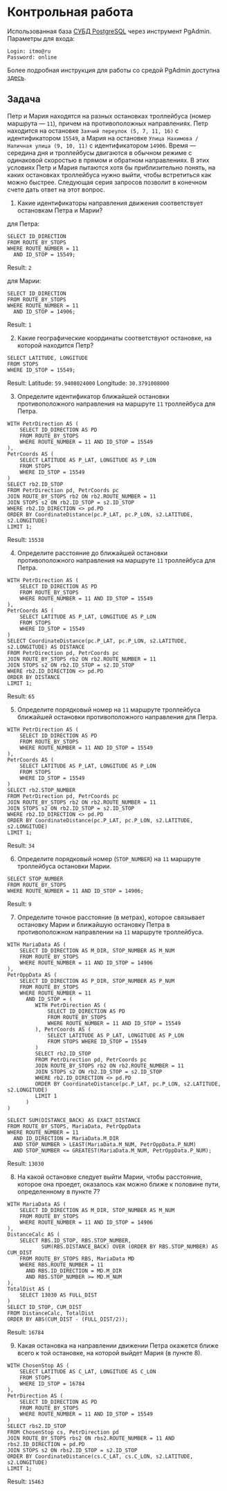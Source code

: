 # Контрольная работа

Использованная база [СУБД PostgreSQL](https://online.ifmo.ru/pgadmin4/browser/) через инструмент PgAdmin. Параметры для входа:

    Login: itmo@ru  
    Password: online

Более подробная инструкция для работы со средой PgAdmin доступна [здесь](https://studio.openedu.ru/assets/courseware/v1/bb7476d0bdb7265b0d023e0c3b41280c/asset-v1:ITMOUniversity+DATANTECH2035+fall_2022_2+type@asset+block/%D0%A0%D0%B0%D0%B1%D0%BE%D1%82%D0%B0_%D1%81_%D0%B4%D0%B5%D0%BC%D0%BE%D0%BD%D1%81%D1%82%D1%80%D0%B0%D1%86%D0%B8%D0%BE%D0%BD%D0%BD%D1%8B%D0%BC%D0%B8_%D0%B1%D0%B0%D0%B7%D0%B0%D0%BC%D0%B8_PostgreSQL.pdf).

## Задача

Петр и Мария находятся на разных остановках троллейбуса (номер маршрута — `11`), причем на противоположных направлениях.
Петр находится на остановке `Заячий переулок (5, 7, 11, 16)` с идентификатором `15549`, а Мария на остановке `Улица Нахимова / Наличная улица (9, 10, 11)` с идентификатором `14906`.
Время — середина дня и троллейбусы двигаются в обычном режиме с одинаковой скоростью в прямом и обратном направлениях.
В этих условиях Петр и Мария пытаются хотя бы приблизительно понять, на каких остановках троллейбуса нужно выйти, чтобы встретиться как можно быстрее.
Следующая серия запросов позволит в конечном счете дать ответ на этот вопрос.

1. Какие идентификаторы направления движения соответствует остановкам Петра и Марии?

для Петра:
```postgresql
SELECT ID_DIRECTION
FROM ROUTE_BY_STOPS
WHERE ROUTE_NUMBER = 11
  AND ID_STOP = 15549;
```
Result: `2`

для Марии:

```postgresql
SELECT ID_DIRECTION
FROM ROUTE_BY_STOPS
WHERE ROUTE_NUMBER = 11
  AND ID_STOP = 14906;
```
Result: `1`

2. Какие географические координаты соответствуют остановке, на которой находится Петр?
```postgresql
SELECT LATITUDE, LONGITUDE
FROM STOPS
WHERE ID_STOP = 15549;
```
Result:
    Latitude: `59.9408024000`
    Longitude: `30.3791008000`

3. Определите идентификатор ближайшей остановки противоположного направления на маршруте `11` троллейбуса для Петра. 
```postgresql
WITH PetrDirection AS (
    SELECT ID_DIRECTION AS PD
    FROM ROUTE_BY_STOPS
    WHERE ROUTE_NUMBER = 11 AND ID_STOP = 15549
),
PetrCoords AS (
    SELECT LATITUDE AS P_LAT, LONGITUDE AS P_LON
    FROM STOPS
    WHERE ID_STOP = 15549
)
SELECT rb2.ID_STOP
FROM PetrDirection pd, PetrCoords pc
JOIN ROUTE_BY_STOPS rb2 ON rb2.ROUTE_NUMBER = 11
JOIN STOPS s2 ON rb2.ID_STOP = s2.ID_STOP
WHERE rb2.ID_DIRECTION <> pd.PD
ORDER BY CoordinateDistance(pc.P_LAT, pc.P_LON, s2.LATITUDE, s2.LONGITUDE)
LIMIT 1;
```
Result: `15538`

4. Определите расстояние до ближайшей остановки противоположного направления на маршруте `11` троллейбуса для Петра.
```postgresql
WITH PetrDirection AS (
    SELECT ID_DIRECTION AS PD
    FROM ROUTE_BY_STOPS
    WHERE ROUTE_NUMBER = 11 AND ID_STOP = 15549
),
PetrCoords AS (
    SELECT LATITUDE AS P_LAT, LONGITUDE AS P_LON
    FROM STOPS
    WHERE ID_STOP = 15549
)
SELECT CoordinateDistance(pc.P_LAT, pc.P_LON, s2.LATITUDE, s2.LONGITUDE) AS DISTANCE
FROM PetrDirection pd, PetrCoords pc
JOIN ROUTE_BY_STOPS rb2 ON rb2.ROUTE_NUMBER = 11
JOIN STOPS s2 ON rb2.ID_STOP = s2.ID_STOP
WHERE rb2.ID_DIRECTION <> pd.PD
ORDER BY DISTANCE
LIMIT 1;
```
Result: `65`

5. Определите порядковый номер на `11` маршруте троллейбуса ближайшей остановки противоположного направления для Петра.
```postgresql
WITH PetrDirection AS (
    SELECT ID_DIRECTION AS PD
    FROM ROUTE_BY_STOPS
    WHERE ROUTE_NUMBER = 11 AND ID_STOP = 15549
),
PetrCoords AS (
    SELECT LATITUDE AS P_LAT, LONGITUDE AS P_LON
    FROM STOPS
    WHERE ID_STOP = 15549
)
SELECT rb2.STOP_NUMBER
FROM PetrDirection pd, PetrCoords pc
JOIN ROUTE_BY_STOPS rb2 ON rb2.ROUTE_NUMBER = 11
JOIN STOPS s2 ON rb2.ID_STOP = s2.ID_STOP
WHERE rb2.ID_DIRECTION <> pd.PD
ORDER BY CoordinateDistance(pc.P_LAT, pc.P_LON, s2.LATITUDE, s2.LONGITUDE)
LIMIT 1;
```
Result: `34`

6. Определите порядковый номер (`STOP_NUMBER`) на `11` маршруте троллейбуса остановки Марии.
```postgresql
SELECT STOP_NUMBER
FROM ROUTE_BY_STOPS
WHERE ROUTE_NUMBER = 11 AND ID_STOP = 14906;
```
Result: `9`

7. Определите точное расстояние (в метрах), которое связывает остановку Марии и ближайшую остановку Петра в противоположном направлении на `11` маршруте троллейбуса.
```postgresql
WITH MariaData AS (
    SELECT ID_DIRECTION AS M_DIR, STOP_NUMBER AS M_NUM
    FROM ROUTE_BY_STOPS
    WHERE ROUTE_NUMBER = 11 AND ID_STOP = 14906
),
PetrOppData AS (
    SELECT ID_DIRECTION AS P_DIR, STOP_NUMBER AS P_NUM
    FROM ROUTE_BY_STOPS
    WHERE ROUTE_NUMBER = 11 
      AND ID_STOP = (
         WITH PetrDirection AS (
             SELECT ID_DIRECTION AS PD
             FROM ROUTE_BY_STOPS
             WHERE ROUTE_NUMBER = 11 AND ID_STOP = 15549
         ), PetrCoords AS (
             SELECT LATITUDE AS P_LAT, LONGITUDE AS P_LON
             FROM STOPS WHERE ID_STOP = 15549
         )
         SELECT rb2.ID_STOP
         FROM PetrDirection pd, PetrCoords pc
         JOIN ROUTE_BY_STOPS rb2 ON rb2.ROUTE_NUMBER = 11
         JOIN STOPS s2 ON rb2.ID_STOP = s2.ID_STOP
         WHERE rb2.ID_DIRECTION <> pd.PD
         ORDER BY CoordinateDistance(pc.P_LAT, pc.P_LON, s2.LATITUDE, s2.LONGITUDE)
         LIMIT 1
      )
)

SELECT SUM(DISTANCE_BACK) AS EXACT_DISTANCE
FROM ROUTE_BY_STOPS, MariaData, PetrOppData
WHERE ROUTE_NUMBER = 11
  AND ID_DIRECTION = MariaData.M_DIR
  AND STOP_NUMBER > LEAST(MariaData.M_NUM, PetrOppData.P_NUM)
  AND STOP_NUMBER <= GREATEST(MariaData.M_NUM, PetrOppData.P_NUM);
```
Result: `13030`

8. На какой остановке следует выйти Марии, чтобы расстояние, которое она проедет, оказалось как можно ближе к половине пути, определенному в пункте 7?
```postgresql
WITH MariaData AS (
    SELECT ID_DIRECTION AS M_DIR, STOP_NUMBER AS M_NUM
    FROM ROUTE_BY_STOPS
    WHERE ROUTE_NUMBER = 11 AND ID_STOP = 14906
),
DistanceCalc AS (
    SELECT RBS.ID_STOP, RBS.STOP_NUMBER,
           SUM(RBS.DISTANCE_BACK) OVER (ORDER BY RBS.STOP_NUMBER) AS CUM_DIST
    FROM ROUTE_BY_STOPS RBS, MariaData MD
    WHERE RBS.ROUTE_NUMBER = 11
      AND RBS.ID_DIRECTION = MD.M_DIR
      AND RBS.STOP_NUMBER >= MD.M_NUM
),
TotalDist AS (
    SELECT 13030 AS FULL_DIST
)
SELECT ID_STOP, CUM_DIST
FROM DistanceCalc, TotalDist
ORDER BY ABS(CUM_DIST - (FULL_DIST/2));
```
Result: `16784`

9. Какая остановка на направлении движении Петра окажется ближе всего к той остановке, на которой выйдет Мария (в пункте 8).
```postgresql
WITH ChosenStop AS (
    SELECT LATITUDE AS C_LAT, LONGITUDE AS C_LON
    FROM STOPS
    WHERE ID_STOP = 16784
),
PetrDirection AS (
    SELECT ID_DIRECTION AS PD
    FROM ROUTE_BY_STOPS
    WHERE ROUTE_NUMBER = 11 AND ID_STOP = 15549
)
SELECT rbs2.ID_STOP
FROM ChosenStop cs, PetrDirection pd
JOIN ROUTE_BY_STOPS rbs2 ON rbs2.ROUTE_NUMBER = 11 AND rbs2.ID_DIRECTION = pd.PD
JOIN STOPS s2 ON rbs2.ID_STOP = s2.ID_STOP
ORDER BY CoordinateDistance(cs.C_LAT, cs.C_LON, s2.LATITUDE, s2.LONGITUDE)
LIMIT 1;
``` 
Result: `15463`